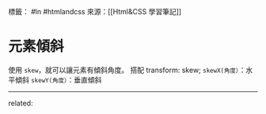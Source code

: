 標籤： #ln #htmlandcss 
來源：[[Html&CSS 學習筆記]]

# 元素傾斜
使用 `skew`，就可以讓元素有傾斜角度。
搭配 transform: skew;
`skewX(角度）`：水平傾斜
`skewY(角度）`：垂直傾斜

---

related: